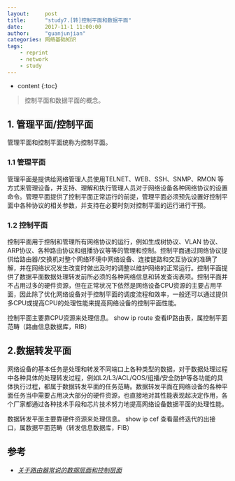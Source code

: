 ```yaml
---
layout:     post
title:      "study7.[转]控制平面和数据平面"
date:       2017-11-1 11:00:00 
author:     "guanjunjian"
categories: 网络基础知识
tags:
    - reprint
    - network
    - study
---
```


* content
{:toc}

> 控制平面和数据平面的概念。




## 1. 管理平面/控制平面

管理平面和控制平面统称为控制平面。

### 1.1 管理平面

管理平面是提供给网络管理人员使用TELNET、WEB、SSH、SNMP、RMON 等方式来管理设备，并支持、理解和执行管理人员对于网络设备各种网络协议的设置命令。管理平面提供了控制平面正常运行的前提，管理平面必须预先设置好控制平面中各种协议的相关参数，并支持在必要时刻对控制平面的运行进行干预。

### 1.2 控制平面

控制平面用于控制和管理所有网络协议的运行，例如生成树协议、VLAN 协议、ARP协议、各种路由协议和组播协议等等的管理和控制。控制平面通过网络协议提供给路由器/交换机对整个网络环境中网络设备、连接链路和交互协议的准确了解，并在网络状况发生改变时做出及时的调整以维护网络的正常运行。控制平面提供了数据平面数据处理转发前所必须的各种网络信息和转发查询表项。控制平面并不占用过多的硬件资源，但在正常状况下依然是网络设备CPU资源的主要占用平面，因此除了优化网络设备对于控制平面的调度流程和效率，一般还可以通过提供多CPU或提高CPU的处理性能来提高网络设备的控制平面性能。




控制平面主要靠CPU资源来处理信息。
show ip route 查看IP路由表，属控制平面范畴（路由信息数据库，RIB）

## 2.数据转发平面

网络设备的基本任务是处理和转发不同端口上各种类型的数据，对于数据处理过程中各种具体的处理转发过程，例如L2/L3/ACL/QOS/组播/安全防护等各功能的具体执行过程，都属于数据转发平面的任务范畴。数据转发平面在网络设备的各种平面任务当中需要占用决大部分的硬件资源，也直接地对其性能表现起决定作用，各个厂家都通过各种技术手段和芯片技术努力地提高网络设备数据平面的处理性能。




数据转发平面主要靠硬件资源来处理信息。
show ip cef 查看最终迭代的出接口，属数据平面范畴（转发信息数据库，FIB）

## 参考

* *[关于路由器常说的数据层面和控制层面](http://bbs.51cto.com/thread-819114-1.html)*
